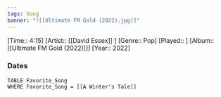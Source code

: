 ```yaml
---
tags: Song  
banner: "![[Ultimate FM Gold (2022).jpg]]"
---
```

[Time:: 4:15]
[Artist:: [[David Essex]] ]
[Genre:: Pop]
[Played:: ]
[Album:: [[Ultimate FM Gold (2022)]]]
[Year:: 2022]
### Dates
````dataview
TABLE Favorite_Song
WHERE Favorite_Song = [[A Winter's Tale]]
````